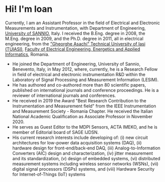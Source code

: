# Hi! I'm Ioan

Currently, I am an Assistant Professor in the field of Electrical and Electronic Measurements and Instrumentation, with Department of Engineering, [University of SANNIO](https://www.unisannio.it/), Italy.
I received the B.Eng. degree in 2008, the M.Eng. degree in 2009, and the Ph.D. degree in 2011, all in electrical engineering, from the ["Gheorghe Asachi" Technical University of Iasi (TUIASI)](https://www.tuiasi.ro/?lang=en), [Faculty of Electrical Engineering, Energetics and Applied Informatics](https://ieeia.tuiasi.ro/), Romania.
- He joined the Department of Engineering, University of Sannio, Benevento, Italy, in May 2012, where, currently, he is a Research Fellow in field of electrical and electronic instrumentation R&D within the Laboratory of Signal Processing and Measurement Information (LESIM).
- He has authored and co-authored more than 80 scientific papers, published on international journals and conference proceedings. He is a reviewer of international journals and conferences.
- He received in 2019 the Award "Best Research Contribution to the Instrumentation and Measurement field" from the IEEE Instrumentation and Measurement Society - Romania Chapter. He received the Italian National Academic Qualification as Associate Professor in November 2020.
- He serves as Guest Editor to the MDPI Sensors, ACTA IMEKO, and he is member of Editorial board of SAGE IJDSN.
- His current research interests include developing of: (i) new circuit architectures for low-power data acquisition systems (DAQ), (ii) hardware design for front-end/back-end DAQ, (iii) Analog-to-Information Converters (AIC) design and characterization, (iv) jitter measurement and its standardization, (v) design of embedded systems, (vi) distributed measurement systems including wireless sensor networks (WSNs), (vii) digital signal processors (DSPs) systems, and (viii) Hardware Security for Internet-of-Things (IoT) systems
